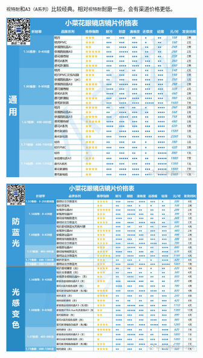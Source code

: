 `视特耐`和`A3（A系列）`比较经典。相对`视特耐`耐磨一些，会有渠道价格更低。

![image-20201010110643998](../.src/image-20201010110643998.png)

![img](../.src/006w0aWMgy1gji9gzwjwbj30y20u0x6q.jpg)
